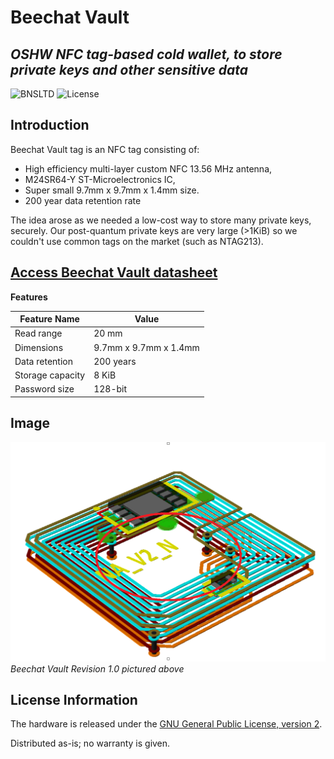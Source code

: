 # Beechat Vault
## _OSHW NFC tag-based cold wallet, to store private keys and other sensitive data_

![BNSLTD](https://beechat.network/wp-content/uploads/2021/02/powered-by-1.png)
![License](https://img.shields.io/badge/License-GPLv2-blue)

## Introduction

Beechat Vault tag is an NFC tag consisting of:
* High efficiency multi-layer custom NFC 13.56 MHz antenna,
* M24SR64-Y ST-Microelectronics IC,
* Super small 9.7mm x 9.7mm x 1.4mm size.
* 200 year data retention rate

The idea arose as we needed a low-cost way to store many private keys, securely. Our post-quantum private keys are very large (>1KiB) so we couldn't use common tags on the market (such as NTAG213). 


[Access Beechat Vault datasheet]()
-------------------

__Features__ 

Feature Name | Value |
| ------ | ------ | 
|Read range | 20 mm | test | 
|Dimensions | 9.7mm x 9.7mm x 1.4mm | 
|Data retention | 200 years | 
|Storage capacity | 8 KiB | 
|Password size | 128-bit | 



Image
-------------------
![image](https://raw.githubusercontent.com/BeechatNetworkSystemsLtd/BeechatVault/main/vault-render.png)
_Beechat Vault Revision 1.0 pictured above_

License Information
-------------------

The hardware is released under the [GNU General Public License, version 2](https://www.gnu.org/licenses/old-licenses/gpl-2.0.en.html).

Distributed as-is; no warranty is given.
